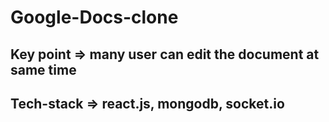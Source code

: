 # Google-Docs-clone
## Key point => many user can edit the document at same time 
## Tech-stack => react.js, mongodb, socket.io
